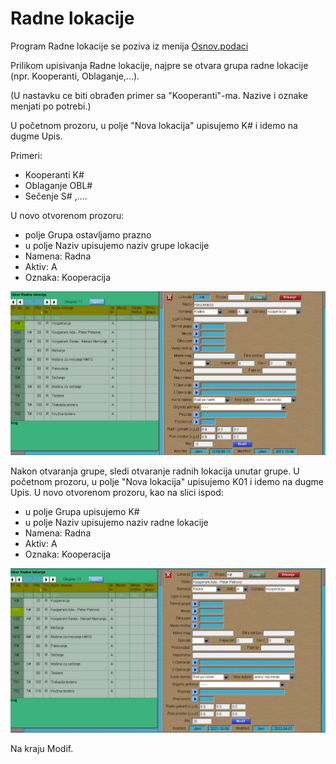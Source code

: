 # Radne lokacije

Program Radne lokacije se poziva iz menija [Osnov.podaci](../m1_sr.md)

Prilikom upisivanja Radne lokacije, najpre se otvara grupa radne lokacije (npr. Kooperanti, Oblaganje,...). 

(U nastavku ce biti obrađen primer sa "Kooperanti"-ma. Nazive i oznake menjati po potrebi.)


U početnom prozoru, u polje "Nova lokacija" upisujemo K# i idemo na dugme Upis.

Primeri: 
- Kooperanti K#
- Oblaganje OBL#
- Sečenje S# ,....

U novo otvorenom prozoru:

- polje Grupa ostavljamo prazno
- u polje Naziv upisujemo naziv grupe lokacije
- Namena: Radna
- Aktiv: A
- Oznaka: Kooperacija

![Image](koop1.jpg)

Nakon otvaranja grupe, sledi otvaranje radnih lokacija unutar grupe. U početnom prozoru, u polje "Nova lokacija" upisujemo K01 i idemo na dugme Upis. U novo otvorenom prozoru, kao na slici ispod:

- u polje Grupa upisujemo K# 
- u polje Naziv upisujemo naziv radne lokacije
- Namena: Radna
- Aktiv: A
- Oznaka: Kooperacija

![Image](koop2.jpg)

Na kraju Modif.
